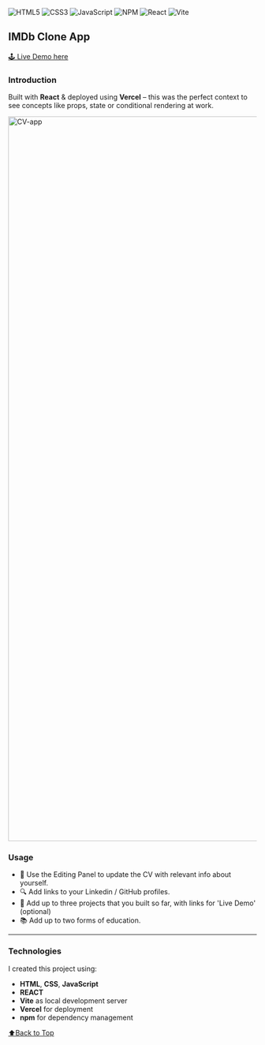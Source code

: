 ![HTML5](https://img.shields.io/badge/html5-%23E34F26.svg?style=for-the-badge&logo=html5&logoColor=white) ![CSS3](https://img.shields.io/badge/css3-%231572B6.svg?style=for-the-badge&logo=css3&logoColor=white) ![JavaScript](https://img.shields.io/badge/javascript-%23323330.svg?style=for-the-badge&logo=javascript&logoColor=%23F7DF1E) ![NPM](https://img.shields.io/badge/NPM-%23CB3837.svg?style=for-the-badge&logo=npm&logoColor=white) ![React](https://img.shields.io/badge/react-%2320232a.svg?style=for-the-badge&logo=react&logoColor=%2361DAFB) ![Vite](https://img.shields.io/badge/vite-%23646CFF.svg?style=for-the-badge&logo=vite&logoColor=white)

<div id="top"></div>
  
## IMDb Clone App

<a href="https://cv-app-flax.vercel.app/" target="_blank">🕹 Live Demo here</a>


### Introduction
Built with **React** & deployed using **Vercel** – this was the perfect context to see concepts like props, state or conditional rendering at work.

<img width="1469" alt="CV-app" src="https://github.com/cbd23/CV-app/assets/112496548/14e57cfb-eabe-4a68-b4dd-1be106fbaa2b">

### Usage
- 👔 Use the Editing Panel to update the CV with relevant info about yourself.
- 🔍 Add links to your Linkedin / GitHub profiles.
- 🚀 Add up to three projects that you built so far, with links for 'Live Demo' (optional)
- 📚 Add up to two forms of education.

---

### Technologies
I created this project using:
- **HTML**, **CSS**, **JavaScript**
- **REACT**
- **Vite** as local development server 
- **Vercel** for deployment
- **npm** for dependency management

<a href="#top">⬆️Back to Top</a>
